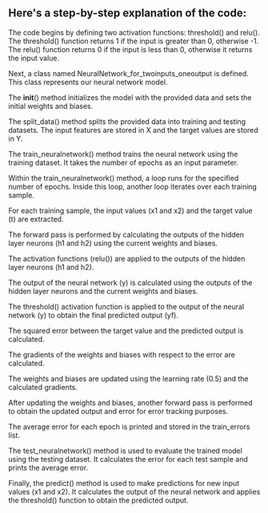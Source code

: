 ## Here's a step-by-step explanation of the code:

The code begins by defining two activation functions: threshold() and relu(). The threshold() function returns 1 if the input is greater than 0, otherwise -1. The relu() function returns 0 if the input is less than 0, otherwise it returns the input value.

Next, a class named NeuralNetwork_for_twoinputs_oneoutput is defined. This class represents our neural network model.

The __init__() method initializes the model with the provided data and sets the initial weights and biases.

The split_data() method splits the provided data into training and testing datasets. The input features are stored in X and the target values are stored in Y.

The train_neuralnetwork() method trains the neural network using the training dataset. It takes the number of epochs as an input parameter.

Within the train_neuralnetwork() method, a loop runs for the specified number of epochs. Inside this loop, another loop iterates over each training sample.

For each training sample, the input values (x1 and x2) and the target value (t) are extracted.

The forward pass is performed by calculating the outputs of the hidden layer neurons (h1 and h2) using the current weights and biases.

The activation functions (relu()) are applied to the outputs of the hidden layer neurons (h1 and h2).

The output of the neural network (y) is calculated using the outputs of the hidden layer neurons and the current weights and biases.

The threshold() activation function is applied to the output of the neural network (y) to obtain the final predicted output (yf).

The squared error between the target value and the predicted output is calculated.

The gradients of the weights and biases with respect to the error are calculated.

The weights and biases are updated using the learning rate (0.5) and the calculated gradients.

After updating the weights and biases, another forward pass is performed to obtain the updated output and error for error tracking purposes.

The average error for each epoch is printed and stored in the train_errors list.

The test_neuralnetwork() method is used to evaluate the trained model using the testing dataset. It calculates the error for each test sample and prints the average error.

Finally, the predict() method is used to make predictions for new input values (x1 and x2). It calculates the output of the neural network and applies the threshold() function to obtain the predicted output.
